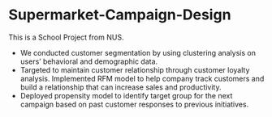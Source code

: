 # Supermarket-Campaign-Design

This is a School Project from NUS.
* We conducted customer segmentation by using clustering analysis on users’ behavioral and demographic data.
* Targeted to maintain customer relationship through customer loyalty analysis. Implemented RFM model to help company track customers and build a relationship that can increase sales and productivity.
* Deployed propensity model to identify target group for the next campaign based on past customer responses to previous initiatives.
